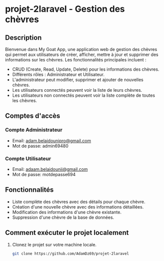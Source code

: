 # projet-2laravel - Gestion des chèvres

## Description
Bienvenue dans My Goat App, une application web de gestion des chèvres qui permet aux utilisateurs de créer, afficher, mettre à jour et supprimer des informations sur les chèvres. Les fonctionnalités principales incluent :

- CRUD (Create, Read, Update, Delete) pour les informations des chèvres.
- Différents rôles : Administrateur et Utilisateur.
- L'administrateur peut modifier, supprimer et ajouter de nouvelles chèvres.
- Les utilisateurs connectés peuvent voir la liste de leurs chèvres.
- Les utilisateurs non connectés peuvent voir la liste complète de toutes les chèvres.

## Comptes d'accès

### Compte Administrateur
- Email: adam.belaidounipro@gmail.com
- Mot de passe: admin69480

### Compte Utilisateur
- Email: adaam.belaidounii@gmail.com
- Mot de passe: motdepasse694

## Fonctionnalités
- Liste complète des chèvres avec des détails pour chaque chèvre.
- Création d'une nouvelle chèvre avec des informations détaillées.
- Modification des informations d'une chèvre existante.
- Suppression d'une chèvre de la base de données.

## Comment exécuter le projet localement
1. Clonez le projet sur votre machine locale.
   ```bash
   git clone https://github.com/AdamDz69/projet-2laravel

